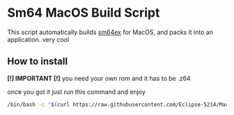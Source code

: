 # Sm64 MacOS Build Script

This script automatically builds [sm64ex](https://github.com/sm64pc/sm64ex) for MacOS, and packs it into an application. very cool

## How to install

**\[!\] IMPORTANT \[!\]**
you need your own rom and it has to be .z64

once you got it just run this command and enjoy

```bash
/bin/bash -c "$(curl https://raw.githubusercontent.com/Eclipse-5214/MacOS-Build-Scripts/main/sm64/sm64-MacOS.sh)"
```
